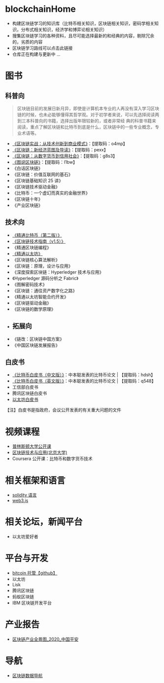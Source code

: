 # blockchainHome
- 构建区块链学习的知识库（比特币相关知识，区块链相关知识，密码学相关知识，分布式相关知识，经济学和博弈论相关知识）
- 搜集区块链学习的各种资料，且尽可能选择最新的和经典的内容，剔除冗余的，劣质的内容
- 区块链学习路线可以点击此链接
- 仓库正在构建与更新中 ... 

# 图书
## 科普向
> 区块链目前的发展日新月异，即使是计算机本专业的人再没有深入学习区块链的时候，也未必能够懂得其哲学观。对于初学者来说，可以先选择阅读两到三本科普向的书籍，选择出版年限较新的，或者非常经 典的科普书籍来阅读，重点了解区块链和比特币到底是什么，区块链中的一些专业概念，专业术语等。

- [《区块链实战：从技术创新到商业模式》](https://pan.baidu.com/s/1bRNKKNSMf9PiHnQFnT70ug)：【提取码：o4mp】
- [《区块链：新经济蓝图及导读》](https://pan.baidu.com/s/1hDSIESPRXLio5xxh9OeOAA)：【提取码：pexx】
- [《区块链：从数字货币到信用社会》](https://pan.baidu.com/s/1hZ1yOjWuO7rzkFAM2eFkhA)：【提取码：g8s3】
- [《图说区块链》](https://pan.baidu.com/s/1LglELnr19wdVyGCOQoUMZQ)：【提取码：l1bw】
- 《白话区块链》
- 《区块链：价值互联网的基石》
- 《区块链基础知识 25 讲》
- 《区块链技术驱动金融》
- 《比特币：一个虚幻而真实的金融世界》
- 《区块链十年》
- 《产业区块链》
## 技术向
- [《精通比特币（第二版）》](https://www.8btc.com/books/834/masterbitcoin2cn/_book/)
- [《区块链技术指南（v1.5）》](https://yeasy.gitbook.io/blockchain_guide/)
- 《精通区块链编程》
- [《精通以太坊》](https://www.8btc.com/books/834/ethereum-book/_book/)
- 《区块链核心算法解析》
- 《区块链：原理，设计与应用》
- 《深度探索区块链：Hyperledger 技术与应用》
- 《Hyperledger 源码分析之 Fabric》
- 《图解密码技术》
- 《区块链：通往资产数字化之路》
- 《精通以太坊智能合约开发》
- 《区块链驱动金融》
- 《区块链的数学原理》
- ## 拓展向
- 《链改：区块链中国方案》
- 《中国区块链发展报告》
## 白皮书
- [《比特币白皮书（中文版）》](https://pan.baidu.com/s/1VoCN2CmsIZZjDygNbkRjuQ)：中本聪发表的比特币论文 | 【提取码：hdsh】
- [《比特币白皮书（英文版）》](https://pan.baidu.com/s/1nD-S9n95Xstp0Bsw6v9Xig)：中本聪发表的比特币论文 | 【提取码：q548】
- 工信部白皮书
- 腾讯区块链白皮书
- [以太坊白皮书](https://ethfans.org/wikis/%E4%BB%A5%E5%A4%AA%E5%9D%8A%E7%99%BD%E7%9A%AE%E4%B9%A6)

【注】白皮书是指政府，会议公开发表的有关重大问题的文件

# 视频课程
- [普林斯顿大学公开课](https://www.coursera.org/learn/cryptocurrency)
- [区块链技术与应用(北京大学)](https://www.bilibili.com/video/BV1Vt411X7JF?from=search&seid=5457438249126614853)
- Coursera 公开课：比特币和数字货币技术

# 相关框架和语言
- [solidity 语言](https://docs.soliditylang.org/en/develop/)
- [web3.js](https://github.com/ChainSafe/web3.js)

# 相关论坛，新闻平台
- 以太坊爱好者

# 平台与开发
- [bitcoin 托管【github】](https://github.com/bitcoin)
- 以太坊
- Lisk
- 腾讯区块链
- 蚂蚁区块链
- IBM 区块链开发平台

# 产业报告
- [区块链产业全景图_2020_中国平安](https://github.com/Eternaldeath/blockchainHome/blob/main/IndustryReport/%E5%8C%BA%E5%9D%97%E9%93%BE%E4%BA%A7%E4%B8%9A%E5%85%A8%E6%99%AF%E5%9B%BE_2020_%E4%B8%AD%E5%9B%BD%E5%B9%B3%E5%AE%89.pdf)

# 导航
- [区块链数据导航](https://ytm.ltd/)
